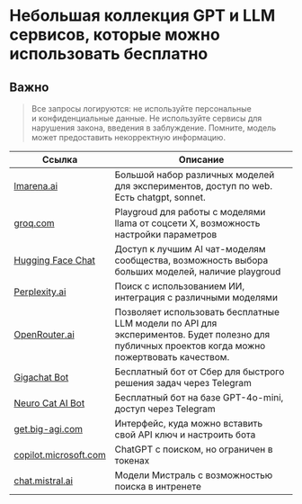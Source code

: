 # Небольшая коллекция GPT и LLM сервисов, которые можно использовать бесплатно

## Важно

> Все запросы логируются: не используйте персональные и конфиденциальные данные. Не используйте сервисы для нарушения закона, введения в заблуждение. Помните, модель может предоставить некорректную информацию. 


| **Ссылка** | **Описание** |
| --- | --- |
| [lmarena.ai](https://lmarena.ai/) | Большой набор различных моделей для экспериментов, доступ по web. Есть chatgpt, sonnet. |
| [groq.com](https://console.groq.com/playground) | Playgroud для работы с моделями llama от соцсети Х, возможность настройки параметров |
| [Hugging Face Chat](https://huggingface.co/chat/) | Доступ к лучшим AI чат-моделям сообщества, возможность выбора больших моделей, наличие playgroud |
| [Perplexity.ai](https://www.perplexity.ai/) | Поиск с использованием ИИ, интеграция с различными моделями |
| [OpenRouter.ai](https://openrouter.ai/) | Позволяет использовать бесплатные LLM модели по API для экспериментов. Будет полезно для публичных проектов когда можно пожертвовать качеством.  |
| [Gigachat Bot](https://t.me/gigachat_bot) | Бесплатный бот от Сбер для быстрого решения задач через Telegram |
| [Neuro Cat AI Bot](https://t.me/Neuro_Cat_AI_bot) | Бесплатный бот на базе GPT-4o-mini, доступ через Telegram |
| [get.big-agi.com](https://get.big-agi.com/) | Интерфейс, куда можно вставить свой API ключ и настроить бота  |
| [copilot.microsoft.com](https://copilot.microsoft.com) | ChatGPT с поиском, но ограничен в токенах |
| [chat.mistral.ai](https://chat.mistral.ai/) | Модели Мистраль с возможностью поиска в интренете |
